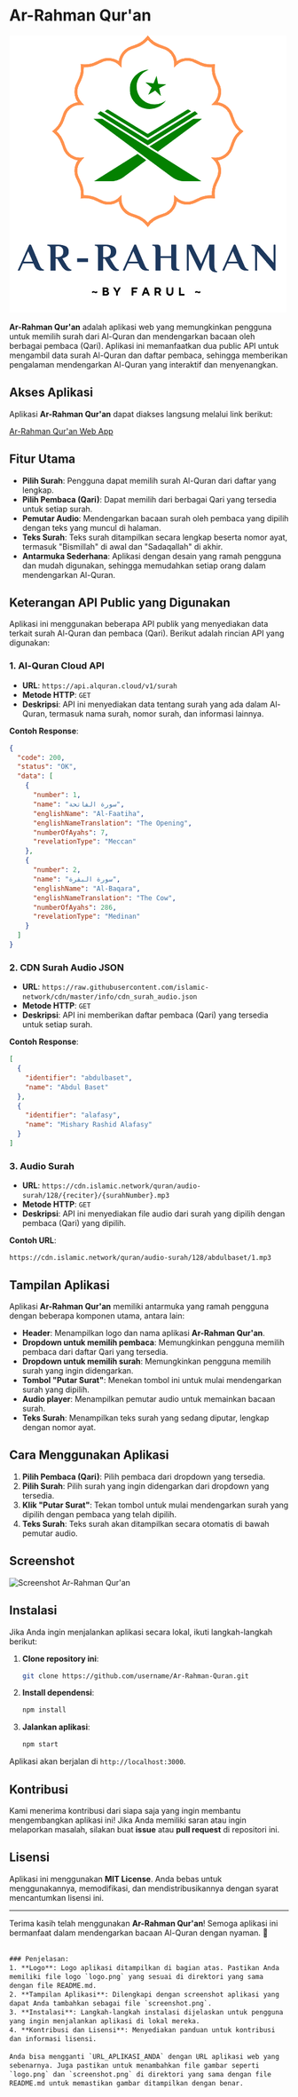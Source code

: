 
# Ar-Rahman Qur'an

![Logo Ar-Rahman Qur'an](logo.png)

**Ar-Rahman Qur'an** adalah aplikasi web yang memungkinkan pengguna untuk memilih surah dari Al-Quran dan mendengarkan bacaan oleh berbagai pembaca (Qari). Aplikasi ini memanfaatkan dua public API untuk mengambil data surah Al-Quran dan daftar pembaca, sehingga memberikan pengalaman mendengarkan Al-Quran yang interaktif dan menyenangkan.

## Akses Aplikasi

Aplikasi **Ar-Rahman Qur'an** dapat diakses langsung melalui link berikut:

[Ar-Rahman Qur'an Web App](URL_APLIKASI_ANDA)

## Fitur Utama

- **Pilih Surah**: Pengguna dapat memilih surah Al-Quran dari daftar yang lengkap.
- **Pilih Pembaca (Qari)**: Dapat memilih dari berbagai Qari yang tersedia untuk setiap surah.
- **Pemutar Audio**: Mendengarkan bacaan surah oleh pembaca yang dipilih dengan teks yang muncul di halaman.
- **Teks Surah**: Teks surah ditampilkan secara lengkap beserta nomor ayat, termasuk "Bismillah" di awal dan "Sadaqallah" di akhir.
- **Antarmuka Sederhana**: Aplikasi dengan desain yang ramah pengguna dan mudah digunakan, sehingga memudahkan setiap orang dalam mendengarkan Al-Quran.

## Keterangan API Public yang Digunakan

Aplikasi ini menggunakan beberapa API publik yang menyediakan data terkait surah Al-Quran dan pembaca (Qari). Berikut adalah rincian API yang digunakan:

### 1. **Al-Quran Cloud API**
   - **URL**: `https://api.alquran.cloud/v1/surah`
   - **Metode HTTP**: `GET`
   - **Deskripsi**: API ini menyediakan data tentang surah yang ada dalam Al-Quran, termasuk nama surah, nomor surah, dan informasi lainnya.

   **Contoh Response**:
   ```json
   {
     "code": 200,
     "status": "OK",
     "data": [
       {
         "number": 1,
         "name": "سورة الفاتحة",
         "englishName": "Al-Faatiha",
         "englishNameTranslation": "The Opening",
         "numberOfAyahs": 7,
         "revelationType": "Meccan"
       },
       {
         "number": 2,
         "name": "سورة البقرة",
         "englishName": "Al-Baqara",
         "englishNameTranslation": "The Cow",
         "numberOfAyahs": 286,
         "revelationType": "Medinan"
       }
     ]
   }
   ```

### 2. **CDN Surah Audio JSON**
   - **URL**: `https://raw.githubusercontent.com/islamic-network/cdn/master/info/cdn_surah_audio.json`
   - **Metode HTTP**: `GET`
   - **Deskripsi**: API ini memberikan daftar pembaca (Qari) yang tersedia untuk setiap surah.

   **Contoh Response**:
   ```json
   [
     {
       "identifier": "abdulbaset",
       "name": "Abdul Baset"
     },
     {
       "identifier": "alafasy",
       "name": "Mishary Rashid Alafasy"
     }
   ]
   ```

### 3. **Audio Surah**
   - **URL**: `https://cdn.islamic.network/quran/audio-surah/128/{reciter}/{surahNumber}.mp3`
   - **Metode HTTP**: `GET`
   - **Deskripsi**: API ini menyediakan file audio dari surah yang dipilih dengan pembaca (Qari) yang dipilih.

   **Contoh URL**:
   ```
   https://cdn.islamic.network/quran/audio-surah/128/abdulbaset/1.mp3
   ```

## Tampilan Aplikasi

Aplikasi **Ar-Rahman Qur'an** memiliki antarmuka yang ramah pengguna dengan beberapa komponen utama, antara lain:
- **Header**: Menampilkan logo dan nama aplikasi **Ar-Rahman Qur'an**.
- **Dropdown untuk memilih pembaca**: Memungkinkan pengguna memilih pembaca dari daftar Qari yang tersedia.
- **Dropdown untuk memilih surah**: Memungkinkan pengguna memilih surah yang ingin didengarkan.
- **Tombol "Putar Surat"**: Menekan tombol ini untuk mulai mendengarkan surah yang dipilih.
- **Audio player**: Menampilkan pemutar audio untuk memainkan bacaan surah.
- **Teks Surah**: Menampilkan teks surah yang sedang diputar, lengkap dengan nomor ayat.

## Cara Menggunakan Aplikasi

1. **Pilih Pembaca (Qari)**: Pilih pembaca dari dropdown yang tersedia.
2. **Pilih Surah**: Pilih surah yang ingin didengarkan dari dropdown yang tersedia.
3. **Klik "Putar Surat"**: Tekan tombol untuk mulai mendengarkan surah yang dipilih dengan pembaca yang telah dipilih.
4. **Teks Surah**: Teks surah akan ditampilkan secara otomatis di bawah pemutar audio.

## Screenshot

![Screenshot Ar-Rahman Qur'an](screenshot.png)

## Instalasi

Jika Anda ingin menjalankan aplikasi secara lokal, ikuti langkah-langkah berikut:

1. **Clone repository ini**:
   ```bash
   git clone https://github.com/username/Ar-Rahman-Quran.git
   ```

2. **Install dependensi**:
   ```bash
   npm install
   ```

3. **Jalankan aplikasi**:
   ```bash
   npm start
   ```

Aplikasi akan berjalan di `http://localhost:3000`.

## Kontribusi

Kami menerima kontribusi dari siapa saja yang ingin membantu mengembangkan aplikasi ini! Jika Anda memiliki saran atau ingin melaporkan masalah, silakan buat **issue** atau **pull request** di repositori ini.

## Lisensi

Aplikasi ini menggunakan **MIT License**. Anda bebas untuk menggunakannya, memodifikasi, dan mendistribusikannya dengan syarat mencantumkan lisensi ini.

---

Terima kasih telah menggunakan **Ar-Rahman Qur'an**! Semoga aplikasi ini bermanfaat dalam mendengarkan bacaan Al-Quran dengan nyaman. 🙏
```

### Penjelasan:
1. **Logo**: Logo aplikasi ditampilkan di bagian atas. Pastikan Anda memiliki file logo `logo.png` yang sesuai di direktori yang sama dengan file README.md.
2. **Tampilan Aplikasi**: Dilengkapi dengan screenshot aplikasi yang dapat Anda tambahkan sebagai file `screenshot.png`.
3. **Instalasi**: Langkah-langkah instalasi dijelaskan untuk pengguna yang ingin menjalankan aplikasi di lokal mereka.
4. **Kontribusi dan Lisensi**: Menyediakan panduan untuk kontribusi dan informasi lisensi.

Anda bisa mengganti `URL_APLIKASI_ANDA` dengan URL aplikasi web yang sebenarnya. Juga pastikan untuk menambahkan file gambar seperti `logo.png` dan `screenshot.png` di direktori yang sama dengan file README.md untuk memastikan gambar ditampilkan dengan benar.
